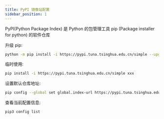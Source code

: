 ```yaml
---
title: PyPI 镜像站配置
sidebar_position: 1
---
```


PyPI(Python Package Index) 是 Python 的包管理工具 pip (Package installer for python) 的软件仓库

升级 pip:

```bash
python -m pip install -i https://pypi.tuna.tsinghua.edu.cn/simple --upgrade pip
```

临时使用:

```bash
pip install -i https://pypi.tuna.tsinghua.edu.cn/simple xxx
```

设置默认仓库地址:

```bash
pip config --global set global.index-url https://pypi.tuna.tsinghua.edu.cn/simple
```

查看当前配置信息:

```bash
pip3 config list
```
